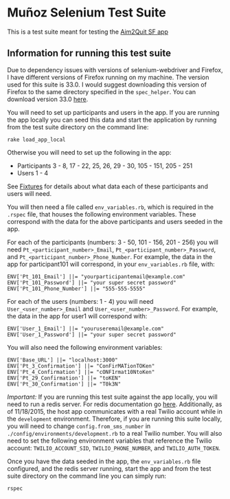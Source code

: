 # Muñoz Selenium Test Suite

This is a test suite meant for testing the
[Aim2Quit SF app](https://github.com/NU-CBITS/munoz)

## Information for running this test suite

Due to dependency issues with versions of selenium-webdriver and Firefox, I
have different versions of Firefox running on my machine. The version used for
this suite is 33.0. I would suggest downloading this version of Firefox to the
same directory specified in the `spec_helper`. You can download version 33.0
[here](https://ftp.mozilla.org/pub/firefox/releases/33.0/mac/en-US/).

You will need to set up participants and users in the app. If you are
running the app locally you can seed this data and start the application
by running from the test suite directory on the command line:

    rake load_app_local

Otherwise you will need to set up the following in the app:

* Participants 3 - 8, 17 - 22, 25, 26, 29 - 30, 105 - 151, 205 - 251
* Users 1 - 4

See
[Fixtures](https://github.com/NU-CBITS/munoz/tree/master/spec/selenium_fixtures)
for details about what data each of these participants and users will need.

You will then need a file called `env_variables.rb`, which is required in the
`.rspec` file, that houses the following environment variables. These
correspond with the data for the above participants and users seeded in the app.

For each of the participants (numbers: 3 - 50, 101 - 156, 201 - 256) you will
need `Pt_<participant_number>_Email`, `Pt_<participant_number>_Password`, and
`Pt_<participant_number>_Phone_Number`. For example, the data in the app for
participant101 will correspond, in your `env_variables.rb` file, with:

    ENV['Pt_101_Email'] ||= "yourparticipantemail@example.com"
    ENV['Pt_101_Password'] ||= "your super secret password"
    ENV['Pt_101_Phone_Number'] ||= "555-555-5555"

For each of the users (numbers: 1 - 4) you will need
`User_<user_number>_Email` and `User_<user_number>_Password`. For example,
the data in the app for user1 will correspond with:

    ENV['User_1_Email'] ||= "youruseremail@example.com"
    ENV['User_1_Password'] ||= "your super secret password"

You will also need the following environment variables:

    ENV['Base_URL'] ||= "localhost:3000"
    ENV['Pt_3_Confirmation'] ||= "ConFirMATionTOKen"
    ENV['Pt_4_Confirmation'] ||= "cONF1rmat10NtoKen"
    ENV['Pt_29_Confirmation'] ||= "toKEN"
    ENV['Pt_30_Confirmation'] ||= "T0k3N"

*Important:* If you are running this test suite against the app locally, you
will need to run a redis server. For redis documentation go
[here](http://redis.io/documentation). Additionally, as of 11/18/2015, the host
app communicates with a real Twilio account while in the `development`
environment. Therefore, if you are running this suite locally, you will need to
change `config.from_sms_number` in `./config/environments/development.rb` to a
real Twilio number. You will also need to set the following environment
variables that reference the Twilio account: `TWILIO_ACCOUNT_SID`,
`TWILIO_PHONE_NUMBER`, and `TWILIO_AUTH_TOKEN`.

Once you have the data seeded in the app, the `env_variables.rb` file
configured, and the redis server running, start the app and from the test suite
directory on the command line you can simply run:

    rspec
